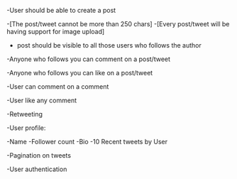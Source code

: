 
-User should be able to create a post

  -[The post/tweet cannot be more than 250 chars]
  -[Every post/tweet will be having support for image upload]

- post should be visible to all those users who follows the author

-Anyone who follows you can comment on a post/tweet

-Anyone who follows you can like on a post/tweet

-User can comment on a comment

-User like any comment 

-Retweeting

-User profile:

  -Name
  -Follower count
  -Bio
  -10 Recent tweets by User 

-Pagination on tweets

-User authentication


